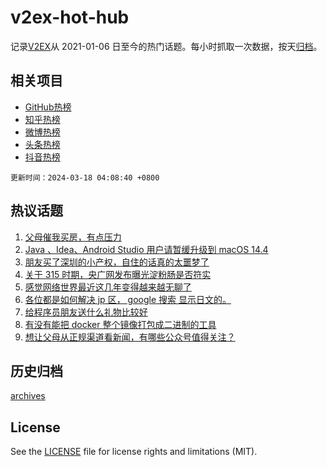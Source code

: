 # v2ex-hot-hub

 记录[V2EX](https://www.v2ex.com/)从 2021-01-06 日至今的热门话题。每小时抓取一次数据，按天[归档](archives)。
 
 ## 相关项目

- [GitHub热榜](https://github.com/lonnyzhang423/github-hot-hub)
- [知乎热榜](https://github.com/lonnyzhang423/zhihu-hot-hub)
- [微博热榜](https://github.com/lonnyzhang423/weibo-hot-hub)
- [头条热榜](https://github.com/lonnyzhang423/toutiao-hot-hub)
- [抖音热榜](https://github.com/lonnyzhang423/douyin-hot-hub)


 `更新时间：2024-03-18 04:08:40 +0800`

## 热议话题

1. [父母催我买房，有点压力](https://www.v2ex.com/t/1024454)
1. [Java 、Idea、Android Studio 用户请暂缓升级到 macOS 14.4](https://www.v2ex.com/t/1024389)
1. [朋友买了深圳的小产权，自住的话真的太噩梦了](https://www.v2ex.com/t/1024413)
1. [关于 315 时期，央广网发布曝光淀粉肠是否符实](https://www.v2ex.com/t/1024410)
1. [感觉网络世界最近这几年变得越来越无聊了](https://www.v2ex.com/t/1024512)
1. [各位都是如何解决 jp 区， google 搜索 显示日文的。](https://www.v2ex.com/t/1024489)
1. [给程序员朋友送什么礼物比较好](https://www.v2ex.com/t/1024455)
1. [有没有能把 docker 整个镜像打包成二进制的工具](https://www.v2ex.com/t/1024405)
1. [想让父母从正规渠道看新闻，有哪些公众号值得关注？](https://www.v2ex.com/t/1024436)

## 历史归档

[archives](archives)

## License

See the [LICENSE](LICENSE) file for license rights and limitations (MIT).
